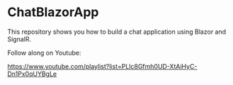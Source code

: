 # ChatBlazorApp
This repository shows you how to build a chat application using Blazor and SignalR.

Follow along on Youtube:

https://www.youtube.com/playlist?list=PLlc8Gfmh0UD-XtAiHyC-Dn1Px0qUYBgLe
